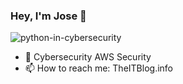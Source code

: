 ### Hey, I'm Jose 👋


![python-in-cybersecurity](https://user-images.githubusercontent.com/84818768/155425936-2b5ab746-8480-41af-8488-866699bf675f.jpeg)

- 🔭 Cybersecurity AWS Security
- 📫 How to reach me: TheITBlog.info
<!--
**netjose23/netjose23** is a ✨ _special_ ✨ repository because its `README.md` (this file) appears on your GitHub profile.

Here are some ideas to get you started:

- 🔭 Test
- 🌱 I’m currently learning ...
- 👯 I’m looking to collaborate on ...
- 🤔 I’m looking for help with ...
- 💬 Ask me about ...
- 📫 How to reach me: ...
- 😄 Pronouns: ...
- ⚡ Fun fact: ...
-->
